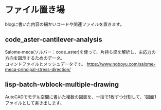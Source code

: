 # ファイル置き場
blogに書いた内容の細かいコードや関連ファイルを置きます。

## code_aster-cantilever-analysis
Salome-meca(ソルバー：code_aster)を使って、片持ち梁を解析し、主応力の方向を図示するためのデータ。  
コマンドファイルとメッシュデータです。
https://www.noboyu.com/salome-meca-principal-stress-direction/

## lisp-batch-wblock-multiple-drawing
AutoCADでモデル空間に書いた複数の図面を、一括で1枚ずつ分割して、1図面1ファイルとして書き出します。  
